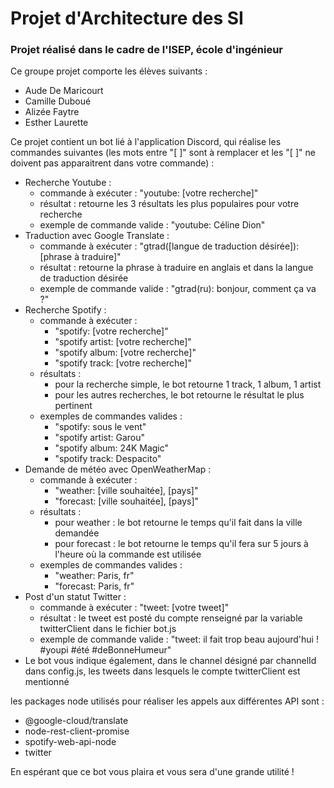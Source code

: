 # Projet d'Architecture des SI  
### Projet réalisé dans le cadre de l'ISEP, école d'ingénieur  

Ce groupe projet comporte les élèves suivants :  
+ Aude De Maricourt
+ Camille Duboué
+ Alizée Faytre
+ Esther Laurette  
  
Ce projet contient un bot lié à l'application Discord, qui réalise les commandes suivantes (les mots entre "[ ]" sont à remplacer et les "[ ]" ne doivent pas apparaitrent dans votre commande) :  
+ Recherche Youtube : 
  - commande à exécuter : "youtube: [votre recherche]"
  - résultat : retourne les 3 résultats les plus populaires pour votre recherche
  - exemple de commande valide : "youtube: Céline Dion"
+ Traduction avec Google Translate :
  - commande à exécuter : "gtrad([langue de traduction désirée]): [phrase à traduire]"
  - résultat : retourne la phrase à traduire en anglais et dans la langue de traduction désirée
  - exemple de commande valide : "gtrad(ru): bonjour, comment ça va ?"
+ Recherche Spotify : 
  - commande à exécuter :
    * "spotify: [votre recherche]"
    * "spotify artist: [votre recherche]"
    * "spotify album: [votre recherche]"
    * "spotify track: [votre recherche]"
  - résultats :
    * pour la recherche simple, le bot retourne 1 track, 1 album, 1 artist
    * pour les autres recherches, le bot retourne le résultat le plus pertinent
  - exemples de commandes valides :
    * "spotify: sous le vent"
    * "spotify artist: Garou"
    * "spotify album: 24K Magic"
    * "spotify track: Despacito"
+ Demande de météo avec OpenWeatherMap : 
  - commande à exécuter :
    * "weather: [ville souhaitée], [pays]"
    * "forecast: [ville souhaitée], [pays]"
  - résultats :
    * pour weather : le bot retourne le temps qu'il fait dans la ville demandée
    * pour forecast : le bot retourne le temps qu'il fera sur 5 jours à l'heure où la commande est utilisée
  - exemples de commandes valides : 
    * "weather: Paris, fr"
    * "forecast: Paris, fr"
+ Post d'un statut Twitter :
  - commande à exécuter : "tweet: [votre tweet]"
  - résultat : le tweet est posté du compte renseigné par la variable twitterClient dans le fichier bot.js
  - exemple de commande valide : "tweet: il fait trop beau aujourd'hui ! #youpi #été #deBonneHumeur"
+ Le bot vous indique également, dans le channel désigné par channelId dans config.js, les tweets dans lesquels le compte twitterClient est mentionné  
  
les packages node utilisés pour réaliser les appels aux différentes API sont :  
+ @google-cloud/translate
+ node-rest-client-promise
+ spotify-web-api-node
+ twitter
  
  
En espérant que ce bot vous plaira et vous sera d'une grande utilité !
